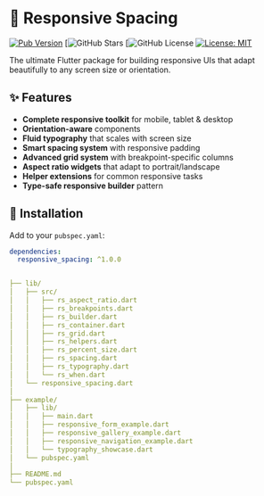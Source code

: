 # 🌟 Responsive Spacing

[![Pub Version](https://img.shields.io/pub/v/rs_seek)](https://pub.dev/packages/rs_seek)
[![GitHub Stars](https://img.shields.io/github/stars/yourusername/responsive_spacing?style=social)
[![GitHub License](https://img.shields.io/github/license/yourusername/responsive_spacing)
[![License: MIT](https://img.shields.io/badge/License-MIT-yellow.svg)](https://opensource.org/licenses/MIT)

The ultimate Flutter package for building responsive UIs that adapt beautifully to any screen size or orientation.

## ✨ Features

- **Complete responsive toolkit** for mobile, tablet & desktop
- **Orientation-aware** components
- **Fluid typography** that scales with screen size
- **Smart spacing system** with responsive padding
- **Advanced grid system** with breakpoint-specific columns
- **Aspect ratio widgets** that adapt to portrait/landscape
- **Helper extensions** for common responsive tasks
- **Type-safe responsive builder** pattern

## 🚀 Installation

Add to your `pubspec.yaml`:

```yaml
dependencies:
  responsive_spacing: ^1.0.0


├── lib/
│   ├── src/
│   │   ├── rs_aspect_ratio.dart
│   │   ├── rs_breakpoints.dart
│   │   ├── rs_builder.dart
│   │   ├── rs_container.dart
│   │   ├── rs_grid.dart
│   │   ├── rs_helpers.dart
│   │   ├── rs_percent_size.dart
│   │   ├── rs_spacing.dart
│   │   ├── rs_typography.dart
│   │   └── rs_when.dart
│   └── responsive_spacing.dart
│
├── example/
│   ├── lib/
│   │   ├── main.dart
│   │   ├── responsive_form_example.dart
│   │   ├── responsive_gallery_example.dart
│   │   ├── responsive_navigation_example.dart
│   │   └── typography_showcase.dart
│   └── pubspec.yaml
│
├── README.md
└── pubspec.yaml